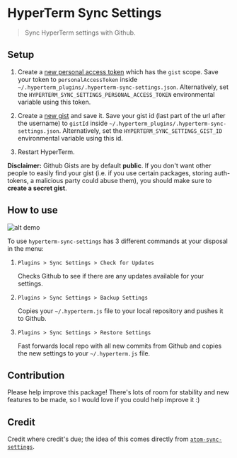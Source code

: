 # HyperTerm Sync Settings

> Sync HyperTerm settings with Github.

## Setup

1.  Create a [new personal access token](https://github.com/settings/tokens/new)
    which has the `gist` scope. Save your token to `personalAccessToken` inside
    `~/.hyperterm_plugins/.hyperterm-sync-settings.json`. Alternatively, set the
    `HYPERTERM_SYNC_SETTINGS_PERSONAL_ACCESS_TOKEN` environmental variable using
    this token.

2.  Create a [new gist](https://gist.github.com/) and save it. Save your gist id
    (last part of the url after the username) to `gistId` inside
    `~/.hyperterm_plugins/.hyperterm-sync-settings.json`. Alternatively, set the
    `HYPERTERM_SYNC_SETTINGS_GIST_ID` environmental variable using this id.

3.  Restart HyperTerm.

**Disclaimer:** Github Gists are by default **public**. If you don't want other
people to easily find your gist (i.e. if you use certain packages, storing
auth-tokens, a malicious party could abuse them), you should make sure to
**create a secret gist**.

## How to use

![alt demo](http://i.giphy.com/l0Hlvxk6H8auyhn1e.gif)

To use `hyperterm-sync-settings` has 3 different commands at your disposal in
the menu:

1.  `Plugins > Sync Settings > Check for Updates`

    Checks Github to see if there are any updates available for your settings.

2.  `Plugins > Sync Settings > Backup Settings`

    Copies your `~/.hyperterm.js` file to your local repository and pushes it to
    Github.

3.  `Plugins > Sync Settings > Restore Settings`

    Fast forwards local repo with all new commits from Github and copies the new
    settings to your `~/.hyperterm.js` file.

## Contribution

Please help improve this package! There's lots of room for stability and new
features to be made, so I would love if you could help improve it :)

## Credit

Credit where credit's due; the idea of this comes directly from
[`atom-sync-settings`](https://github.com/atom-community/sync-settings).
